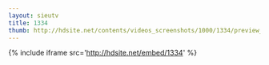 ```yaml
---
layout: sieutv
title: 1334
thumb: http://hdsite.net/contents/videos_screenshots/1000/1334/preview_360p.mp4.jpg
---
```

{% include iframe src='http://hdsite.net/embed/1334' %}
 

